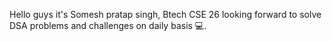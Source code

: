 Hello guys it's Somesh pratap singh, Btech CSE 26 looking forward to solve DSA problems and challenges on daily basis 💻.
